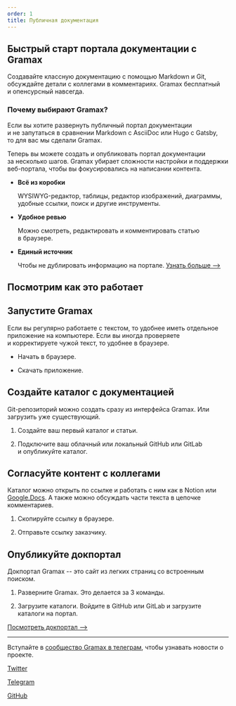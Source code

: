 ```yaml
---
order: 1
title: Публичная документация
---
```


## **Быстрый старт портала документации с Gramax**

Создавайте классную документацию с помощью Markdown и Git, обсуждайте детали с коллегами в комментариях. Gramax бесплатный и опенсурсный навсегда.

### Почему выбирают Gramax?

Если вы хотите развернуть публичный портал документации и не запутаться в сравнении Markdown с AsciiDoc или Hugo с Gatsby, то для вас мы сделали Gramax.

Теперь вы можете создать и опубликовать портал документации за несколько шагов. Gramax убирает  сложности настройки и поддержки веб-портала, чтобы вы фокусировались на написании контента.

-  **Всё из коробки**

   WYSIWYG-редактор, таблицы, редактор изображений, диаграммы, удобные ссылки, поиск и другие инструменты.

-  **Удобное ревью**

   Можно смотреть, редактировать и комментировать статью в браузере.

-  **Единый источник**

   Чтобы не дублировать информацию на портале. [Узнать больше -->](https://gram.ax/resources/docs/key-functions/snippets)

## Посмотрим как это работает

## Запустите Gramax

Если вы регулярно работаете с текстом, то удобнее иметь отдельное приложение на компьютере. Если вы иногда проверяете и корректируете чужой текст, то удобнее в браузере.

-  Начать в браузере.

-  Скачать приложение.

## Создайте каталог с документацией

Git-репозиторий можно создать сразу из интерфейса Gramax. Или загрузить уже существующий.

1. Создайте ваш первый каталог и статьи.

2. Подключите ваш облачный или локальный GitHub или GitLab и опубликуйте каталог.

## **Согласуйте контент с коллегами**

Каталог можно открыть по ссылке и работать с ним как в Notion или [Google.Docs](http://Google.Docs). А также можно обсуждать части текста в цепочке комментариев.

1. Скопируйте ссылку в браузере.

2. Отправьте ссылку заказчику.

## **Опубликуйте докпортал**

Докпортал Gramax -- это сайт из легких страниц со встроенным поиском.

1. Разверните Gramax. Это делается за 3 команды.

2. Загрузите каталоги. Войдите в GitHub или GitLab и загрузите каталоги на портал.

[Посмотреть докпортал -->](https://gram.ax/resources/docs)

---

Вступайте в [сообщество Gramax в телеграм](https://t.me/gramax_chat), чтобы узнавать новости о проекте.

[Twitter](https://twitter.com/gram_ax)

[Telegram](https://t.me/gramax_chat)

[GitHub](https://github.com/Gram-ax/gramax)